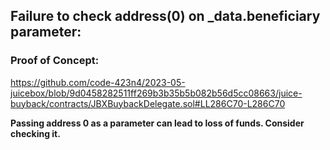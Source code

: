 
## Failure to check address(0) on _data.beneficiary parameter:

### Proof of Concept:

https://github.com/code-423n4/2023-05-juicebox/blob/9d0458282511ff269b3b35b5b082b56d5cc08663/juice-buyback/contracts/JBXBuybackDelegate.sol#LL286C70-L286C70

**Passing address 0 as a parameter can lead to loss of funds. Consider checking it.**